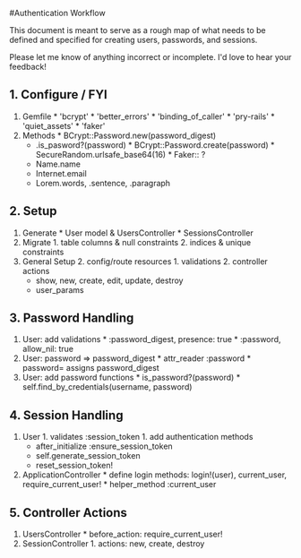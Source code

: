 #Authentication Workflow

This document is meant to serve as a rough map of what needs to be defined and specified
for creating users, passwords, and sessions.

Please let me know of anything incorrect or incomplete. I'd love to hear your feedback!


## 1. Configure / FYI
  1. Gemfile
    * 'bcrypt'
    * 'better_errors'
    * 'binding_of_caller'
    * 'pry-rails'
    * 'quiet_assets'
    * 'faker'
  1. Methods
    * BCrypt::Password.new(password_digest)
      * .is_pasword?(password)
    * BCrypt::Password.create(password)
    * SecureRandom.urlsafe_base64(16)
    * Faker:: ?
      * Name.name
      * Internet.email
      * Lorem.words, .sentence, .paragraph

## 2. Setup
  1. Generate
    * User model & UsersController
    * SessionsController
  2. Migrate
    1. table columns & null constraints
    2. indices & unique constraints
  2. General Setup
    2. config/route resources
    1. validations
    2. controller actions
      * show, new, create, edit, update, destroy
      * user_params

## 3. Password Handling
  1. User: add validations
    * :password_digest, presence: true
    * :password, allow_nil: true
  2. User: password => password_digest
    * attr_reader :password
    * password= assigns password_digest
  3. User: add password functions
    * is_password?(password)
    * self.find_by_credentials(username, password)

## 4. Session Handling
  1. User
    1. validates :session_token
    1. add authentication methods
      * after_initialize :ensure_session_token
      * self.generate_session_token
      * reset_session_token!
  2. ApplicationController
    * define login methods: login!(user), current_user, require_current_user!
    * helper_method :current_user

## 5. Controller Actions
  1. UsersController
    * before_action: require_current_user!
  2. SessionController
    1. actions: new, create, destroy

